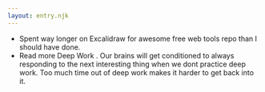```yaml
---
layout: entry.njk
---
```


- Spent way longer on Excalidraw for awesome free web tools repo than I should have done.
- Read more Deep Work . Our brains will get conditioned to always responding to the next interesting thing when we dont practice deep work. Too much time out of deep work makes it harder to get back into it.

